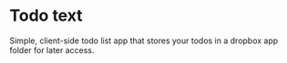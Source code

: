 # Todo text

Simple, client-side todo list app that stores your todos in a dropbox app folder for later access.
